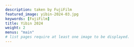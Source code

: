 ```yaml
---
description: taken by FujiFilm
featured_image: yibin-2024-03.jpg
keywords: [FujiFilm]
title: Yibin 2024
weight: 2
menus: "main"
# list pages require at least one image to be displayed.
---
```

